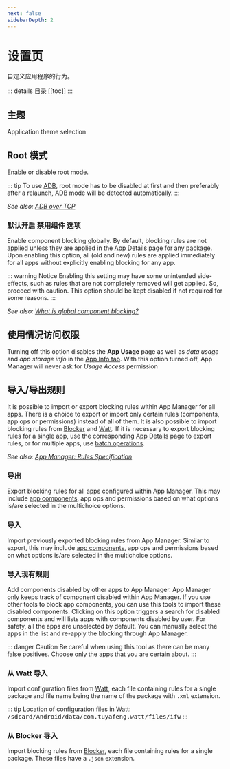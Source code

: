 ```yaml
---
next: false
sidebarDepth: 2
---
```


# 设置页
自定义应用程序的行为。

::: details 目录
[[toc]]
:::

## 主题
Application theme selection

## Root 模式
Enable or disable root mode.

::: tip
To use [ADB][1], root mode has to be disabled at first and then preferably after a relaunch, ADB mode will be detected automatically.
:::

_See also: [ADB over TCP][1]_

### 默认开启 禁用组件 选项
Enable component blocking globally. By default, blocking rules are not applied unless they are applied in the [App Details][2] page for any package. Upon enabling this option, all (old and new) rules are applied immediately for all apps without explicitly enabling blocking for any app.

::: warning Notice
Enabling this setting may have some unintended side-effects, such as rules that are not completely removed will get applied. So, proceed with caution. This option should be kept disabled if not required for some reasons.
:::

_See also: [What is global component blocking?][7]_

## 使用情况访问权限
Turning off this option disables the **App Usage** page as well as _data usage_ and _app storage info_ in the [App Info tab][3]. With this option turned off, App Manager will never ask for _Usage Access_ permission

## 导入/导出规则
It is possible to import or export blocking rules within App Manager for all apps. There is a choice to export or import only certain rules (components, app ops or permissions) instead of all of them. It is also possible to import blocking rules from [Blocker][4] and [Watt][5]. If it is necessary to export blocking rules for a single app, use the corresponding [App Details][2] page to export rules, or for multiple apps, use [batch operations][6].

_See also: [App Manager: Rules Specification][rules_spec]_

### 导出
Export blocking rules for all apps configured within App Manager. This may include [app components][what_are_components], app ops and permissions based on what options is/are selected in the multichoice options.

### 导入
Import previously exported blocking rules from App Manager. Similar to export, this may include [app components][what_are_components], app ops and permissions based on what options is/are selected in the multichoice options.

### 导入现有规则
Add components disabled by other apps to App Manager. App Manager only keeps track of component disabled within App Manager. If you use other tools to block app components, you can use this tools to import these disabled components. Clicking on this option triggers a search for disabled components and will lists apps with components disabled by user. For safety, all the apps are unselected by default. You can manually select the apps in the list and re-apply the blocking through App Manager.

::: danger Caution
Be careful when using this tool as there can be many false positives. Choose only the apps that you are certain about.
:::

### 从 Watt 导入
Import configuration files from [Watt][5], each file containing rules for a single package and file name being the name of the package with `.xml` extension.

::: tip
Location of configuration files in Watt: <tt>/sdcard/Android/data/com.tuyafeng.watt/files/ifw</tt>
:::

### 从 Blocker 导入
Import blocking rules from [Blocker][4], each file containing rules for a single package. These files have a `.json` extension.

[1]: ./adb-over-tcp.md
[2]: ./app-details-page.md
[3]: ./app-details-page.md#应用详情标签
[4]: https://github.com/lihenggui/blocker
[5]: https://github.com/tuyafeng/Watt
[6]: ./main-page.md#批量操作
[7]: ../faq/app-components.md#全局拦截组件
[what_are_components]: ../faq/app-components.md#什么是应用组件
[rules_spec]: ../tech/rules-specification.md
